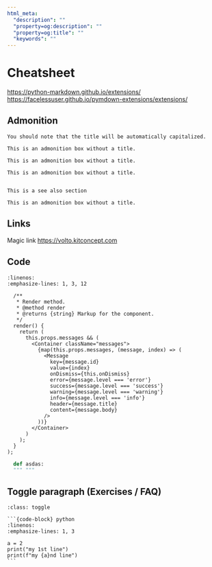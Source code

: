 ```yaml
---
html_meta:
  "description": ""
  "property=og:description": ""
  "property=og:title": ""
  "keywords": ""
---
```


# Cheatsheet

https://python-markdown.github.io/extensions/
https://facelessuser.github.io/pymdown-extensions/extensions/

## Admonition

```{note}
You should note that the title will be automatically capitalized.
```

```{important}
This is an admonition box without a title.
```

```{tip}
This is an admonition box without a title.
```

```{warning}
This is an admonition box without a title.
```

```{danger} Don't try this at home
```

```{seealso}
This is a see also section
```

```{deprecated} 13
This is an admonition box without a title.
```

## Links

Magic link https://volto.kitconcept.com

## Code

```{code-block} jsx
:linenos:
:emphasize-lines: 1, 3, 12

  /**
   * Render method.
   * @method render
   * @returns {string} Markup for the component.
   */
  render() {
    return (
      this.props.messages && (
        <Container className="messages">
          {map(this.props.messages, (message, index) => (
            <Message
              key={message.id}
              value={index}
              onDismiss={this.onDismiss}
              error={message.level === 'error'}
              success={message.level === 'success'}
              warning={message.level === 'warning'}
              info={message.level === 'info'}
              header={message.title}
              content={message.body}
            />
          ))}
        </Container>
      )
    );
  }
);

```

```python
  def asdas:
  """ """
```

## Toggle paragraph (Exercises / FAQ)

````{admonition} This is a title
:class: toggle

```{code-block} python
:linenos:
:emphasize-lines: 1, 3

a = 2
print("my 1st line")
print(f"my {a}nd line")
```
````

